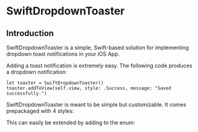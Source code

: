 # SwiftDropdownToaster

## Introduction

SwiftDropdownToaster is a simple, Swift-based solution for implementing dropdown toast notifications in your iOS App.


Adding a toast notification is extremely easy. The following code produces a dropdown notification:

    let toaster = SwiftDropdownToaster()
    toaster.addToView(self.view, style: .Success, message: "Saved successfully.")


SwiftDropdownToaster is meant to be simple but customizable. It comes prepackaged with 4 styles:


This can easily be extended by adding to the enum:


